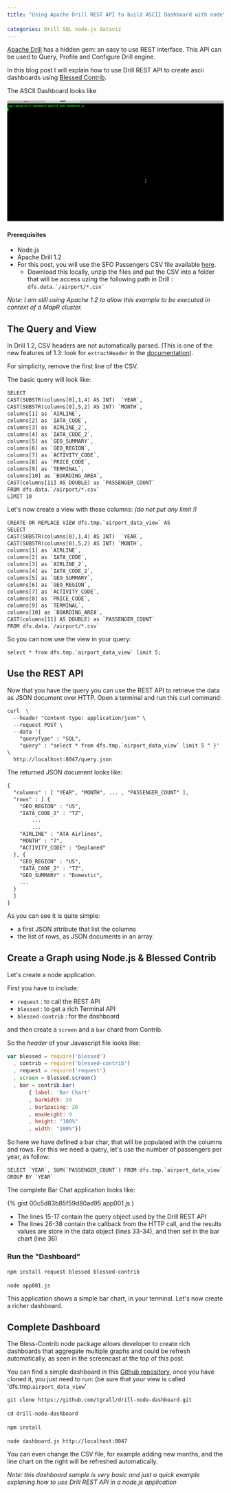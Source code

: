 ```yaml
---
title: "Using Apache Drill REST API to build ASCII Dashboard with node"

categories: Drill SQL node.js dataviz
---
```


[Apache Drill](http://drill.apache.org) has a hidden gem: an easy to use REST interface. This API can be used to Query, Profile and Configure Drill engine.

In this blog post I will explain how to use Drill REST API to create ascii dashboards using [Blessed Contrib](https://www.npmjs.com/package/blessed-contrib).

The ASCII Dashboard looks like

![Dashboard](/images/posts/drill_dashboard/dashboard_demo.gif)

<!-- truncate -->

#### Prerequisites
* Node.js
* Apache Drill 1.2
* For this post, you will use the SFO Passengers CSV file available [here](http://www.flysfo.com/media/facts-statistics/air-traffic-statistics). 
  * Download this locally, unzip the files and put the CSV into a folder that will be access uzing the following path in Drill : ```dfs.data.`/airport/*.csv` ```


*Note: I am still using Apache 1.2 to allow this example to be executed in context of a MapR cluster.*

## The Query and View

In Drill 1.2, CSV headers are not automatically parsed. (This is one of the new features of 1.3: look for `extractHeader` in the [documentation](https://drill.apache.org/docs/text-files-csv-tsv-psv/)). 

For simplicity, remove the first line of the CSV.

The basic query will look like:

```
SELECT
CAST(SUBSTR(columns[0],1,4) AS INT)  `YEAR`,
CAST(SUBSTR(columns[0],5,2) AS INT) `MONTH`,
columns[1] as `AIRLINE`,
columns[2] as `IATA_CODE`,
columns[3] as `AIRLINE_2`,
columns[4] as `IATA_CODE_2`,
columns[5] as `GEO_SUMMARY`,
columns[6] as `GEO_REGION`,
columns[7] as `ACTIVITY_CODE`,
columns[8] as `PRICE_CODE`,
columns[9] as `TERMINAL`,
columns[10] as `BOARDING_AREA`,
CAST(columns[11] AS DOUBLE) as `PASSENGER_COUNT`
FROM dfs.data.`/airport/*.csv`
LIMIT 10
```

Let's now create a view with these columns: *(do not put any limit !)*

```
CREATE OR REPLACE VIEW dfs.tmp.`airport_data_view` AS
SELECT
CAST(SUBSTR(columns[0],1,4) AS INT)  `YEAR`,
CAST(SUBSTR(columns[0],5,2) AS INT) `MONTH`,
columns[1] as `AIRLINE`,
columns[2] as `IATA_CODE`,
columns[3] as `AIRLINE_2`,
columns[4] as `IATA_CODE_2`,
columns[5] as `GEO_SUMMARY`,
columns[6] as `GEO_REGION`,
columns[7] as `ACTIVITY_CODE`,
columns[8] as `PRICE_CODE`,
columns[9] as `TERMINAL`,
columns[10] as `BOARDING_AREA`,
CAST(columns[11] AS DOUBLE) as `PASSENGER_COUNT`
FROM dfs.data.`/airport/*.csv`
```

So you can now use the view in your query:

```
select * from dfs.tmp.`airport_data_view` limit 5;
```



## Use the REST API

Now that you have the query you can use the REST API to retrieve the data as JSON document over HTTP. Open a terminal and run this curl command:


```
curl  \
  --header "Content-type: application/json" \
  --request POST \
  --data '{
    "queryType" : "SQL",
    "query" : "select * from dfs.tmp.`airport_data_view` limit 5 " }' \
  http://localhost:8047/query.json
```

The returned JSON document looks like:

```
{
  "columns" : [ "YEAR", "MONTH", ... , "PASSENGER_COUNT" ],
  "rows" : [ {
    "GEO_REGION" : "US",
    "IATA_CODE_2" : "TZ",
		...
		...
    "AIRLINE" : "ATA Airlines",
    "MONTH" : "7",
    "ACTIVITY_CODE" : "Deplaned"
  }, {
    "GEO_REGION" : "US",
    "IATA_CODE_2" : "TZ",
    "GEO_SUMMARY" : "Domestic",
    ...
  }
  ]
}
```

As you can see it is quite simple:

* a first JSON attribute that list the columns
* the list of rows, as JSON documents in an array.

 

## Create a Graph using Node.js & Blessed Contrib

Let's create a node application. 

First you have to include:

* `request` : to call the REST API
* `blessed` : to get a rich Terminal API
* `blessed-contrib` : for the dashboard

and then create a `screen` and a `bar` chard from Contrib.

So the *header* of your Javascript file looks like:

```javascript 
var blessed = require('blessed')
  , contrib = require('blessed-contrib')
  , request = require('request')
  , screen = blessed.screen()
  , bar = contrib.bar(
       { label: 'Bar Chart'
       , barWidth: 20
       , barSpacing: 20
       , maxHeight: 9
       , height: "100%"
       , width: "100%"})
```

So here we have defined a bar char, that will be populated with the columns and rows. For this we need a query, let's use the number of passengers per year, as follow:

```
SELECT `YEAR`, SUM(`PASSENGER_COUNT`) FROM dfs.tmp.`airport_data_view` GROUP BY `YEAR`
```

The complete Bar Chat application looks like:

{% gist 00c5d83b85f59d80ad95 app001.js )

* The lines 15-17 contain the query object used by the Drill REST API
* The lines 26-38 contain the callback from the HTTP call, and the results values are store in the data object (lines 33-34), and then set in the bar chart (line 36)

### Run the "Dashboard"

```
npm install request blessed blessed-contrib

node app001.js

```

This application shows a simple bar chart, in your terminal. Let's now create a richer dashboard.

## Complete Dashboard

The Bless-Contrib node package allows developer to create rich dashboards that aggregate multiple graphs and could be refresh automatically, as seen in the screencast at the top of this post.

You can find a simple dashboard in this [Github repository](https://github.com/tgrall/drill-node-dashboard.git), once you have cloned it, you just need to run: (be sure that your view is called 'dfs.tmp.`airport_data_view`'

```
git clone https://github.com/tgrall/drill-node-dashboard.git

cd drill-node-dashboard

npm install

node dashboard.js http://localhost:8047

```

You can even change the CSV file, for example adding new months, and the line chart on the right will be refreshed automatically.

*Note: this dashboard sample is very basic and just a quick example explaning how to use Drill REST API in a node.js application*
